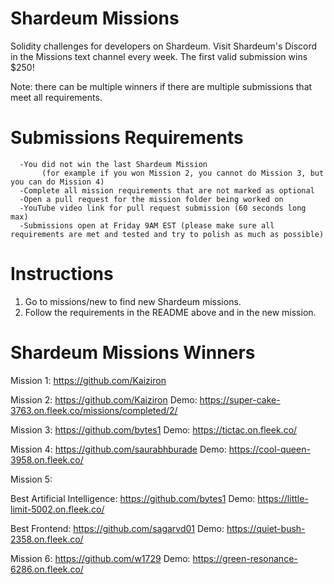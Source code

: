 # Shardeum Missions

Solidity challenges for developers on Shardeum.
Visit Shardeum's Discord in the Missions text channel every week.
The first valid submission wins $250!

Note: there can be multiple winners if there are multiple submissions that meet all requirements.

# Submissions Requirements

      -You did not win the last Shardeum Mission 
           (for example if you won Mission 2, you cannot do Mission 3, but you can do Mission 4)
      -Complete all mission requirements that are not marked as optional
      -Open a pull request for the mission folder being worked on
      -YouTube video link for pull request submission (60 seconds long max)
      -Submissions open at Friday 9AM EST (please make sure all requirements are met and tested and try to polish as much as possible)

# Instructions

1. Go to missions/new to find new Shardeum missions.
2. Follow the requirements in the README above and in the new mission.

# Shardeum Missions Winners

Mission 1: https://github.com/Kaiziron

Mission 2: https://github.com/Kaiziron Demo: https://super-cake-3763.on.fleek.co/missions/completed/2/

Mission 3: https://github.com/bytes1 Demo: https://tictac.on.fleek.co/

Mission 4: https://github.com/saurabhburade Demo: https://cool-queen-3958.on.fleek.co/

Mission 5: 

Best Artificial Intelligence: https://github.com/bytes1 Demo: https://little-limit-5002.on.fleek.co/

Best Frontend: https://github.com/sagarvd01 Demo: https://quiet-bush-2358.on.fleek.co/

Mission 6: https://github.com/w1729 Demo: https://green-resonance-6286.on.fleek.co/
